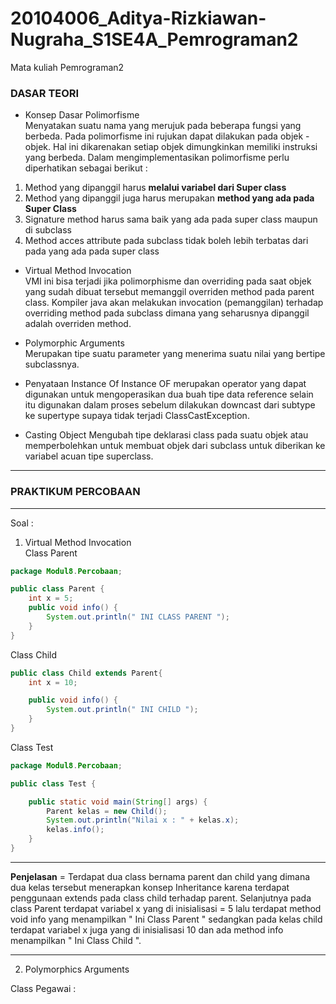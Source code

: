 # 20104006_Aditya-Rizkiawan-Nugraha_S1SE4A_Pemrograman2
Mata kuliah Pemrograman2

### DASAR TEORI 
* Konsep Dasar Polimorfisme <br>
Menyatakan suatu nama yang merujuk pada beberapa fungsi yang berbeda. Pada polimorfisme ini rujukan dapat dilakukan pada objek - objek. Hal ini dikarenakan setiap objek dimungkinkan memiliki instruksi yang berbeda. Dalam mengimplementasikan polimorfisme perlu diperhatikan sebagai berikut : 
1. Method yang dipanggil harus **melalui variabel dari Super class** 
2. Method yang dipanggil juga harus merupakan **method yang ada pada Super Class**
3. Signature method harus sama baik yang ada pada super class maupun di subclass
4. Method acces attribute pada subclass tidak boleh lebih terbatas dari pada yang ada pada super class

* Virtual Method Invocation <br>
VMI ini bisa terjadi jika polimorphisme dan overriding  pada saat objek yang sudah dibuat tersebut memanggil overriden method pada parent class. Kompiler java akan melakukan invocation (pemanggilan) terhadap overriding method pada subclass dimana yang seharusnya dipanggil adalah overriden method. 


* Polymorphic Arguments <br>
Merupakan tipe suatu parameter yang menerima suatu nilai yang bertipe subclassnya. 


* Penyataan Instance Of
Instance OF merupakan operator yang dapat digunakan untuk mengoperasikan dua buah tipe data reference selain itu digunakan dalam proses sebelum dilakukan downcast dari subtype ke supertype supaya tidak terjadi ClassCastException. 

* Casting Object
Mengubah tipe deklarasi class pada suatu objek atau memperbolehkan untuk membuat objek dari subclass untuk diberikan ke variabel acuan tipe superclass. 

<hr>

### PRAKTIKUM PERCOBAAN

<hr>

Soal : <br>

1. Virtual Method Invocation <br>
Class Parent
```java
package Modul8.Percobaan;

public class Parent {
    int x = 5;
    public void info() {
        System.out.println(" INI CLASS PARENT ");
    }
}
```

Class Child
```java
public class Child extends Parent{
    int x = 10;

    public void info() {
        System.out.println(" INI CHILD ");
    }
}


```

Class Test
```java
package Modul8.Percobaan;

public class Test {

    public static void main(String[] args) {
        Parent kelas = new Child();
        System.out.println("Nilai x : " + kelas.x);
        kelas.info();
    }
}
```
<hr>

**Penjelasan** = Terdapat dua class bernama parent dan child yang dimana dua kelas tersebut menerapkan konsep Inheritance karena terdapat penggunaan extends pada class child terhadap parent. Selanjutnya pada class Parent terdapat variabel x yang di inisialisasi = 5 lalu terdapat method void info yang menampilkan " Ini Class Parent " sedangkan pada kelas child terdapat variabel x juga yang di inisialisasi 10 dan ada method info menampilkan " Ini Class Child ".

<hr>

2. Polymorphics Arguments

Class Pegawai : 
```java
